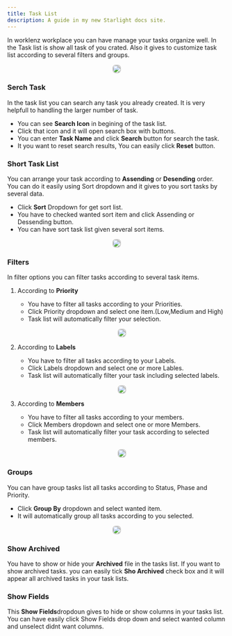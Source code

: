 ```yaml
---
title: Task List
description: A guide in my new Starlight docs site.
---
```


In worklenz workplace you can have manage your tasks organize well. In the Task list is show all task of you crated. Also it gives to customize task list according to several filters and groups.

<p align ="center">
<img src="/lable_task_list.png" style="border: 2px solid #D4d4d4; border-radius: 8px;  ">
</p>

### Serch Task

In the task list you can search any task you already created. It is very helpfull to handling the larger number of task.

- You can see **Search Icon** in begining of the task list.
- Click that icon and it will open search box with buttons.
- You can enter **Task Name** and click **Search** button for search the task.
- It you want to reset search results, You can easily click **Reset** button.

### Short Task List

You can arrange your task according to **Assending** or **Desending** order. You can do it easily using Sort dropdown and it gives to you sort tasks by several data.

- Click **Sort** Dropdown for get sort list.
- You have to checked wanted sort item and click Assending or Dessending button.
- You can have sort task list given several sort items.
<p align ="center">
<img src="/sort_task_list.png" style="border: 2px solid #D4d4d4; border-radius: 8px;  ">
</p>

### Filters

In filter options you can filter tasks according to several task items.

1. According to **Priority**

   - You have to filter all tasks according to your Priorities.
   - Click Priority dropdown and select one item.(Low,Medium and High)
   - Task list will automatically filter your selection.

   <p align ="center">
   <img src="/priority_filter.png" style="border: 2px solid #D4d4d4; border-radius: 8px;  ">
   </p>

2. According to **Labels**

   - You have to filter all tasks according to your Labels.
   - Click Labels dropdown and select one or more Lables.
   - Task list will automatically filter your task including selected labels.

   <p align ="center">
   <img src="/label_filter.png" style="border: 2px solid #D4d4d4; border-radius: 8px;  ">
   </p>

3. According to **Members**

   - You have to filter all tasks according to your members.
   - Click Members dropdown and select one or more Members.
   - Task list will automatically filter your task according to selected members.

   <p align ="center">
   <img src="/member_filter.png" style="border: 2px solid #D4d4d4; border-radius: 8px;  ">
   </p>

### Groups

You can have group tasks list all tasks according to Status, Phase and Priority.

- Click **Group By** dropdown and select wanted item.
- It will automatically group all tasks according to you selected.

<p align ="center">
   <img src="/group_priority.png" style="border: 2px solid #D4d4d4; border-radius: 8px;  ">
   </p>

### Show Archived

You have to show or hide your **Archived** file in the tasks list. If you want to show archived tasks. you can easily tick **Sho Archived** check box and it will appear all archived tasks in your task lists.

### Show Fields

This **Show Fields**dropdoun gives to hide or show columns in your tasks list. You can have easily click Show Fields drop down and select wanted column and unselect didnt want columns.
